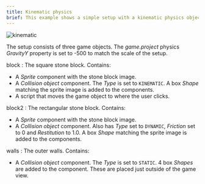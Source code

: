 ```yaml
---
title: Kinematic physics
brief: This example shows a simple setup with a kinematic physics objects. The difference between dynamic objects, simulated by the physics engine, and kinematic objects, that are user controlled, is clearly seen here.
---
```


![kinematic](kinematic.png)

The setup consists of three game objects. The *game.project* physics *GravityY* property is set to -500 to match the scale of the setup.

block
: The square stone block. Contains:
  - A *Sprite* component with the stone block image.
  - A *Collision object* component. The *Type* is set to `KINEMATIC`. A box *Shape* matching the sprite image is added to the components.
  - A script that moves the game object to where the user clicks.

block2
: The rectangular stone block. Contains:
  - A *Sprite* component with the stone block image.
  - A *Collision object* component. Also has *Type* set to `DYNAMIC`, *Friction* set to 0 and *Restitution* to 1.0. A box *Shape* matching the sprite image is added to the components.

walls
: The outer walls. Contains:
  - A *Collision object* component. The *Type* is set to `STATIC`. 4 box *Shapes* are added to the component. These are placed just outside of the game view.
